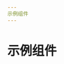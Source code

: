 ```yaml
---
示例组件
---
```



# 示例组件

<preview path="./color.demo.vue" title="基本使用" description="232323"></preview>
